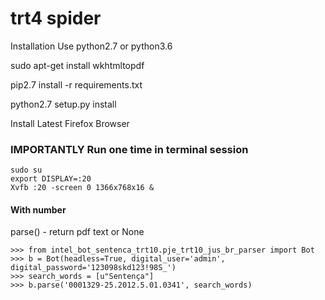 # trt4 spider
Installation Use python2.7 or python3.6

sudo apt-get install wkhtmltopdf

pip2.7 install -r requirements.txt

python2.7 setup.py install

Install Latest Firefox Browser


### IMPORTANTLY Run one time in terminal session
```
sudo su
export DISPLAY=:20
Xvfb :20 -screen 0 1366x768x16 &
```
#### With number
parse() - return pdf text or None
```
>>> from intel_bot_sentenca_trt10.pje_trt10_jus_br_parser import Bot
>>> b = Bot(headless=True, digital_user='admin', digital_password='123098skd123!98S_')
>>> search_words = [u"Sentença"]
>>> b.parse('0001329-25.2012.5.01.0341', search_words)
```